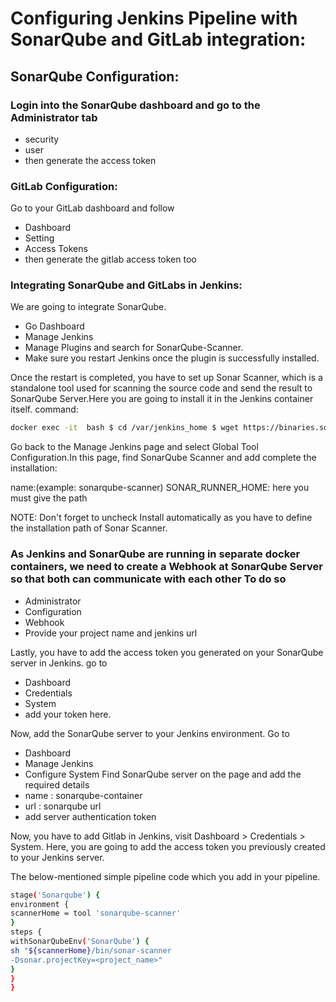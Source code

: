 # Configuring Jenkins Pipeline with SonarQube and GitLab integration:

## SonarQube Configuration:

### Login into the SonarQube dashboard and go to the Administrator tab


- security
- user
- then  generate the access token


### GitLab Configuration:

Go to your GitLab dashboard and follow 
- Dashboard 
- Setting 
- Access Tokens
- then generate the gitlab access token too

 
### Integrating SonarQube and GitLabs in Jenkins:


We are going to integrate SonarQube. 
- Go Dashboard 
- Manage Jenkins 
- Manage Plugins and search for SonarQube-Scanner.
- Make sure you restart Jenkins once the plugin is successfully installed.


Once the restart is completed, you have to set up Sonar Scanner, which is a standalone tool used for scanning the source code and send the result to SonarQube Server.Here you are going to install it in the Jenkins container itself.
command:
``` sh 
docker exec -it  bash $ cd /var/jenkins_home $ wget https://binaries.sonarsource.com/Distribution/sonar-scanner-cli/sonar-scanner-cli-4.2.0.1873-linux.zip $ unzip sonar-scanner-cli-4.2.0.1873-linux.zip

```


Go back to the Manage Jenkins page and select Global Tool Configuration.In this page, find SonarQube Scanner and add complete the installation:



name:(example: sonarqube-scanner)
SONAR_RUNNER_HOME: here you must give the path



NOTE: Don't forget to uncheck Install automatically as you have to define the installation path of Sonar Scanner.


### As Jenkins and SonarQube are running in separate docker containers, we need to create a Webhook at SonarQube Server so that both can communicate with each other To do so
- Administrator 
-  Configuration 
-  Webhook
- Provide  your project name and jenkins url


Lastly, you have to add the access token you generated on your SonarQube server in Jenkins.
go to 
- Dashboard 
- Credentials 
- System
- add your token here.


 Now, add the SonarQube server to your Jenkins environment. Go to 
 - Dashboard 
 - Manage Jenkins  
 - Configure System Find SonarQube server on the page and add the required details
 - name : sonarqube-container
 - url : sonarqube url
 - add server authentication token



Now, you have to add Gitlab in Jenkins, visit Dashboard > Credentials > System. Here, you are going to add the access token you previously created to your Jenkins server.


The below-mentioned simple pipeline code which you add in your pipeline.
``` sh 
stage('Sonarqube') {
environment {
scannerHome = tool 'sonarqube-scanner'
}
steps {
withSonarQubeEnv('SonarQube') {
sh "${scannerHome}/bin/sonar-scanner 
-Dsonar.projectKey=<project_name>"
}
}
}
```

